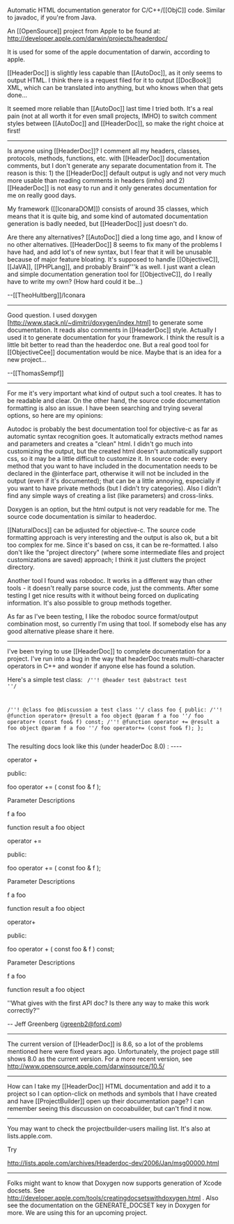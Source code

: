 Automatic HTML documentation generator for C/C++/[[ObjC]] code. Similar to javadoc, if you're from Java.

An [[OpenSource]] project from Apple to be found at:
http://developer.apple.com/darwin/projects/headerdoc/

It is used for some of the apple documentation of darwin, according to apple.

[[HeaderDoc]] is slightly less capable than [[AutoDoc]], as it only seems to output HTML. I think there is a request filed for it to output [[DocBook]] XML, which can be translated into anything, but who knows when that gets done...

It seemed more reliable than [[AutoDoc]] last time I tried both. It's a real pain (not at all worth it for even small projects, IMHO) to switch comment styles between [[AutoDoc]] and [[HeaderDoc]], so make the right choice at first!

----

Is anyone using [[HeaderDoc]]? I comment all my headers, classes, protocols, methods, functions, etc. with [[HeaderDoc]] documentation comments, but I don't generate any separate documentation from it. The reason is this: 1) the [[HeaderDoc]] default output is ugly and not very much more usable than reading comments in headers (imho) and 2) [[HeaderDoc]] is not easy to run and it only generates documentation for me on really good days.

My framework ([[IconaraDOM]]) consists of around 35 classes, which means that it is quite big, and some kind of automated documentation generation is badly needed, but [[HeaderDoc]] just doesn't do.

Are there any alternatives? [[AutoDoc]] died a long time ago, and I know of no other alternatives. [[HeaderDoc]] 8 seems to fix many of the problems I have had, and add lot's of new syntax, but I fear that it will be unusable because of major feature bloating. It's supposed to handle [[ObjectiveC]], [[JaVA]], [[PHPLang]], and probably Brainf'''k as well. I just want a clean and simple documentation generation tool for [[ObjectiveC]], do I really have to write my own? (How hard could it be...)

--[[TheoHultberg]]/Iconara

----

Good question. I used doxygen [http://www.stack.nl/~dimitri/doxygen/index.html] to generate some documentation. It reads also comments in [[HeaderDoc]] style. Actually I used it to generate documentation for your framework. I think the result is a little bit better to read than the headerdoc one. But a real good tool for [[ObjectiveCee]] documentation would be nice. Maybe that is an idea for a new project...

--[[ThomasSempf]]

----

For me it's very important what kind of output such a tool creates. It has to be readable and clear. On the other hand, the source code documentation formatting is also an issue. I have been searching and trying several options, so here are my opinions:

Autodoc is probably the best documentation tool for objective-c as far as automatic syntax recognition goes. It automatically extracts method names and parameters and creates a "clean" html. I didn't go much into customizing the output, but the created html doesn't automatically support css, so it may be a little difficult to customize it. In source code: every method that you want to have included in the documentation needs to be declared in the @interface part, otherwise it will not be included in the output (even if it's documented); that can be a little annoying, especially if you want to have private methods (but I didn't try categories). Also I didn't find any simple ways of creating a list (like parameters) and cross-links.

Doxygen is an option, but the html output is not very readable for me. The source code documentation is similar to headerdoc.

[[NaturalDocs]] can be adjusted for objective-c. The source code formatting approach is very interesting and the output is also ok, but a bit too complex for me. Since it's based on css, it can be re-formatted. I also don't like the "project directory" (where some intermediate files and project customizations are saved) approach; I think it just clutters the project directory.

Another tool I found was robodoc. It works in a different way than other tools - it doesn't really parse source code, just the comments. After some testing I get nice results with it without being forced on duplicating information. It's also possible to group methods together.

As far as I've been testing, I like the robodoc source format/output combination most, so currently I'm using that tool. If somebody else has any good alternative please share it here.

----

I've been trying to use [[HeaderDoc]] to complete documentation for a project. I've run into a bug in the way that headerDoc treats multi-character operators in C++ and wonder if anyone else has found a solution.

Here's a simple test class:
<code>
/''!
    @header test
    @abstract   test
''/

/''! @class foo
	@discussion a test class
''/
class foo {
	public:
		/''! @function operator+
			@result a foo object
			@param f a foo
		''/
		foo operator+ (const foo& f) const;
		/''! @function operator +=
			@result a foo object
			@param f a foo
		''/
		foo operator+= (const foo& f);
};

</code>
The resulting docs look like this (under headerDoc 8.0) :
----

operator +

public:

foo operator += (
    const foo & f );

Parameter Descriptions

f
a foo

function result
a foo object


operator +=

public:

foo operator += (
    const foo & f );

Parameter Descriptions

f
a foo

function result
a foo object


operator+

public:

foo operator + (
    const foo & f ) const;

Parameter Descriptions

f
a foo

function result
a foo object


''What gives with the first API doc? Is there any way to make this work correctly?''

-- Jeff Greenberg (jgreenb2@ford.com)

----
The current version of [[HeaderDoc]] is 8.6, so a lot of the problems mentioned here were fixed years ago.  Unfortunately, the project page still shows 8.0 as the current version.  For a more recent version, see http://www.opensource.apple.com/darwinsource/10.5/


----

How can I take my [[HeaderDoc]] HTML documentation and add it to a project so I can option-click on methods and symbols that I have created and have [[ProjectBuilder]] open up their documentation page? I can remember seeing this discussion on cocoabuilder, but can't find it now.

----

You may want to check the projectbuilder-users mailing list.  It's also at lists.apple.com.

Try

http://lists.apple.com/archives/Headerdoc-dev/2006/Jan/msg00000.html

----

Folks might want to know that Doxygen now supports generation of Xcode docsets. See http://developer.apple.com/tools/creatingdocsetswithdoxygen.html . Also see the documentation on the GENERATE_DOCSET key in Doxygen for more. We are using this for an upcoming project.
